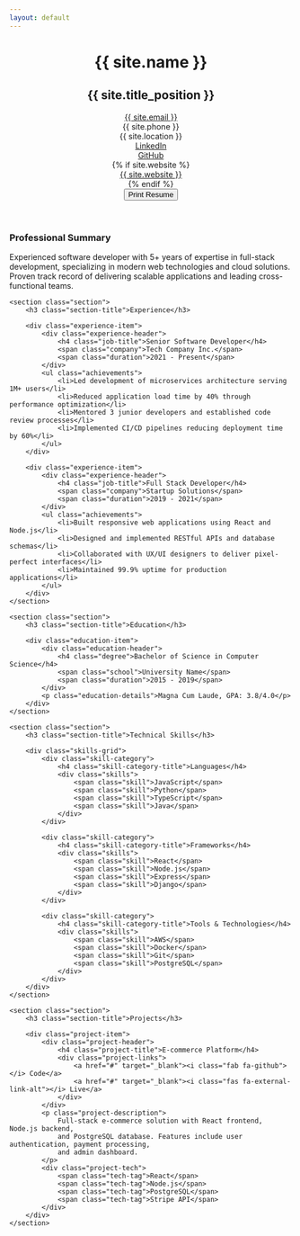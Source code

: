 ```yaml
---
layout: default
---
```


<header class="header">
    <div class="header-content">
        <h1 class="name">{{ site.name }}</h1>
        <h2 class="position">{{ site.title_position }}</h2>
        <div class="contact-info">
            <div class="contact-item">
                <i class="fas fa-envelope"></i>
                <a href="mailto:{{ site.email }}">{{ site.email }}</a>
            </div>
            <div class="contact-item">
                <i class="fas fa-phone"></i>
                <span>{{ site.phone }}</span>
            </div>
            <div class="contact-item">
                <i class="fas fa-map-marker-alt"></i>
                <span>{{ site.location }}</span>
            </div>
            <div class="contact-item">
                <i class="fab fa-linkedin"></i>
                <a href="https://{{ site.linkedin }}" target="_blank">LinkedIn</a>
            </div>
            <div class="contact-item">
                <i class="fab fa-github"></i>
                <a href="https://{{ site.github }}" target="_blank">GitHub</a>
            </div>
            {% if site.website %}
            <div class="contact-item">
                <i class="fas fa-globe"></i>
                <a href="https://{{ site.website }}" target="_blank">{{ site.website }}</a>
            </div>
            {% endif %}
        </div>
    </div>
    <button class="print-btn no-print" onclick="printResume()">
        <i class="fas fa-print"></i> Print Resume
    </button>
</header>

<main class="main-content">
    <section class="section">
        <h3 class="section-title">Professional Summary</h3>
        <p class="summary">
            Experienced software developer with 5+ years of expertise in full-stack development, 
            specializing in modern web technologies and cloud solutions. Proven track record of 
            delivering scalable applications and leading cross-functional teams.
        </p>
    </section>

    <section class="section">
        <h3 class="section-title">Experience</h3>
        
        <div class="experience-item">
            <div class="experience-header">
                <h4 class="job-title">Senior Software Developer</h4>
                <span class="company">Tech Company Inc.</span>
                <span class="duration">2021 - Present</span>
            </div>
            <ul class="achievements">
                <li>Led development of microservices architecture serving 1M+ users</li>
                <li>Reduced application load time by 40% through performance optimization</li>
                <li>Mentored 3 junior developers and established code review processes</li>
                <li>Implemented CI/CD pipelines reducing deployment time by 60%</li>
            </ul>
        </div>

        <div class="experience-item">
            <div class="experience-header">
                <h4 class="job-title">Full Stack Developer</h4>
                <span class="company">Startup Solutions</span>
                <span class="duration">2019 - 2021</span>
            </div>
            <ul class="achievements">
                <li>Built responsive web applications using React and Node.js</li>
                <li>Designed and implemented RESTful APIs and database schemas</li>
                <li>Collaborated with UX/UI designers to deliver pixel-perfect interfaces</li>
                <li>Maintained 99.9% uptime for production applications</li>
            </ul>
        </div>
    </section>

    <section class="section">
        <h3 class="section-title">Education</h3>
        
        <div class="education-item">
            <div class="education-header">
                <h4 class="degree">Bachelor of Science in Computer Science</h4>
                <span class="school">University Name</span>
                <span class="duration">2015 - 2019</span>
            </div>
            <p class="education-details">Magna Cum Laude, GPA: 3.8/4.0</p>
        </div>
    </section>

    <section class="section">
        <h3 class="section-title">Technical Skills</h3>
        
        <div class="skills-grid">
            <div class="skill-category">
                <h4 class="skill-category-title">Languages</h4>
                <div class="skills">
                    <span class="skill">JavaScript</span>
                    <span class="skill">Python</span>
                    <span class="skill">TypeScript</span>
                    <span class="skill">Java</span>
                </div>
            </div>
            
            <div class="skill-category">
                <h4 class="skill-category-title">Frameworks</h4>
                <div class="skills">
                    <span class="skill">React</span>
                    <span class="skill">Node.js</span>
                    <span class="skill">Express</span>
                    <span class="skill">Django</span>
                </div>
            </div>
            
            <div class="skill-category">
                <h4 class="skill-category-title">Tools & Technologies</h4>
                <div class="skills">
                    <span class="skill">AWS</span>
                    <span class="skill">Docker</span>
                    <span class="skill">Git</span>
                    <span class="skill">PostgreSQL</span>
                </div>
            </div>
        </div>
    </section>

    <section class="section">
        <h3 class="section-title">Projects</h3>
        
        <div class="project-item">
            <div class="project-header">
                <h4 class="project-title">E-commerce Platform</h4>
                <div class="project-links">
                    <a href="#" target="_blank"><i class="fab fa-github"></i> Code</a>
                    <a href="#" target="_blank"><i class="fas fa-external-link-alt"></i> Live</a>
                </div>
            </div>
            <p class="project-description">
                Full-stack e-commerce solution with React frontend, Node.js backend, 
                and PostgreSQL database. Features include user authentication, payment processing, 
                and admin dashboard.
            </p>
            <div class="project-tech">
                <span class="tech-tag">React</span>
                <span class="tech-tag">Node.js</span>
                <span class="tech-tag">PostgreSQL</span>
                <span class="tech-tag">Stripe API</span>
            </div>
        </div>
    </section>
</main>
